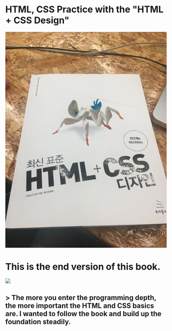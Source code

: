 # HTML, CSS Practice with the "HTML + CSS Design"
![](./img/book.JPG)
# This is the end version of this book.
![](./HTMLCSS.gif)
## > The more you enter the programming depth, the more important the HTML and CSS basics are. I wanted to follow the book and build up the foundation steadily.